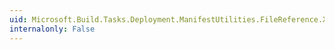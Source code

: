 ```yaml
---
uid: Microsoft.Build.Tasks.Deployment.ManifestUtilities.FileReference.XmlWriteableType
internalonly: False
---
```

